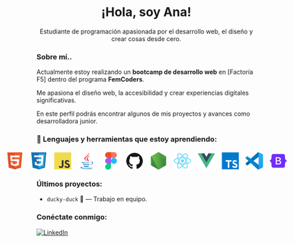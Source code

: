
<h1 align="center">¡Hola, soy Ana! </h1>
<p align="center">
Estudiante de programación apasionada por el desarrollo web, el diseño y crear cosas desde cero.
  <br/>

  ### Sobre mí..

Actualmente estoy realizando un **bootcamp de desarrollo web** en [Factoría F5] dentro del programa **FemCoders**.

Me apasiona el diseño web, la accesibilidad y crear experiencias digitales significativas.

 En este perfil podrás encontrar algunos de mis proyectos y avances como desarrolladora junior.


### 🧰 Lenguajes y herramientas que estoy aprendiendo:

<div style="display: flex; justify-content: center; gap: 15px; align-items: center; margin: 20px 0;">
  <img src="https://raw.githubusercontent.com/devicons/devicon/master/icons/html5/html5-original.svg" alt="html5" width="40" height="40"/>
  <img src="https://raw.githubusercontent.com/devicons/devicon/master/icons/css3/css3-original.svg" alt="css3" width="40" height="40"/>
  <img src="https://raw.githubusercontent.com/devicons/devicon/master/icons/javascript/javascript-original.svg" alt="javascript" width="40" >
    <img src="https://raw.githubusercontent.com/devicons/devicon/master/icons/java/java-original.svg" alt="java" width="40" height="40"/>
  <img src="https://raw.githubusercontent.com/devicons/devicon/master/icons/figma/figma-original.svg" alt="figma" width="40" height="40"/>
  <img src="https://raw.githubusercontent.com/devicons/devicon/master/icons/github/github-original.svg" alt="github" width="40" height="40"/>
  <img src="https://raw.githubusercontent.com/devicons/devicon/master/icons/nodejs/nodejs-original.svg" alt="nodejs" width="40" height="40"/>
  <img src="https://raw.githubusercontent.com/devicons/devicon/master/icons/react/react-original.svg" alt="react" width="40" height="40"/>
  <img src="https://raw.githubusercontent.com/devicons/devicon/master/icons/vuejs/vuejs-original.svg" alt="vuejs" width="40" height="40"/>
  <img src="https://raw.githubusercontent.com/devicons/devicon/master/icons/typescript/typescript-original.svg" alt="typescript" width="40" height="40"/>
  <img src="https://raw.githubusercontent.com/devicons/devicon/master/icons/vscode/vscode-original.svg" alt="vscode" width="40" height="40"/>
  <img src="https://raw.githubusercontent.com/devicons/devicon/master/icons/bootstrap/bootstrap-plain.svg" alt="bootstrap" width="40" height="40"/>
</div>


### Últimos proyectos:
- `ducky-duck` 🐤  — Trabajo en equipo. 



### Conéctate conmigo:

[![LinkedIn](https://img.shields.io/badge/LinkedIn-blue?logo=linkedin&logoColor=white)](https://www.linkedin.com/in/ana-aguilera-morales-011b1a238/)


